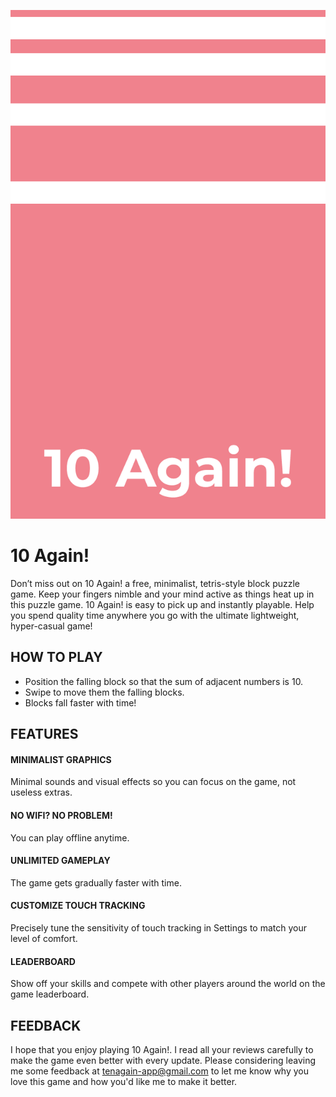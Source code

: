 ![10 Again! Logo](/images/logo.png)

# 10 Again!

Don’t miss out on 10 Again! a free, minimalist, tetris-style block puzzle game. Keep your fingers nimble and your mind active as things heat up in this puzzle game.  10 Again! is easy to pick up and instantly playable. Help you spend quality time anywhere you go with the ultimate lightweight, hyper-casual game!

## HOW TO PLAY

- Position the falling block so that the sum of adjacent numbers is 10. 
- Swipe to move them the falling blocks.
- Blocks fall faster with time!

## FEATURES

#### MINIMALIST GRAPHICS
  Minimal sounds and visual effects so you can focus on the game, not useless extras.

#### NO WIFI? NO PROBLEM!
  You can play offline anytime.

#### UNLIMITED GAMEPLAY
  The game gets gradually faster with time.

#### CUSTOMIZE TOUCH TRACKING
Precisely tune the sensitivity of touch tracking in Settings to match your level of comfort. 

#### LEADERBOARD
Show off your skills and compete with other players around the world on the game leaderboard.

## FEEDBACK

I hope that you enjoy playing 10 Again!. I read all your reviews carefully to make the game even better with every update. Please considering leaving me some feedback at tenagain-app@gmail.com to let me know why you love this game and how you'd like me to make it better.
